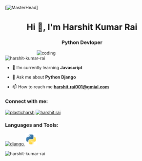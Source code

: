 [![MasterHead](https://mir-s3-cdn-cf.behance.net/project_modules/fs/54b6c068097599.5b50bca476b9b.gif)]
<h1 align="center">Hi 👋, I'm Harshit Kumar Rai</h1>
<h3 align="center">Python Devloper</h3>
<img align="right" alt="coding" width="400" src="https://cdn.dribbble.com/users/926537/screenshots/4502924/python-2.gif">

<p align="left"> <img src="https://komarev.com/ghpvc/?username=harshit-kumar-rai&label=Profile%20views&color=0e75b6&style=flat" alt="harshit-kumar-rai" /> </p>

- 🌱 I’m currently learning **Javascript**

- 💬 Ask me about **Python Django**

- 📫 How to reach me **harshit.rai001@gmial.com**

<h3 align="left">Connect with me:</h3>
<p align="left">
<a href="https://twitter.com/plasticharsh" target="blank"><img align="center" src="https://raw.githubusercontent.com/rahuldkjain/github-profile-readme-generator/master/src/images/icons/Social/twitter.svg" alt="plasticharsh" height="30" width="40" /></a>
<a href="https://instagram.com/harshit.rai" target="blank"><img align="center" src="https://raw.githubusercontent.com/rahuldkjain/github-profile-readme-generator/master/src/images/icons/Social/instagram.svg" alt="harshit.rai" height="30" width="40" /></a>
</p>

<h3 align="left">Languages and Tools:</h3>
<p align="left"> <a href="https://www.djangoproject.com/" target="_blank" rel="noreferrer"> <img src="https://cdn.worldvectorlogo.com/logos/django.svg" alt="django" width="40" height="40"/> </a> <a href="https://www.python.org" target="_blank" rel="noreferrer"> <img src="https://raw.githubusercontent.com/devicons/devicon/master/icons/python/python-original.svg" alt="python" width="40" height="40"/> </a> </p>

<p><img align="center" src="https://github-readme-stats.vercel.app/api/top-langs?username=harshit-kumar-rai&show_icons=true&locale=en&layout=compact" alt="harshit-kumar-rai" /></p>

